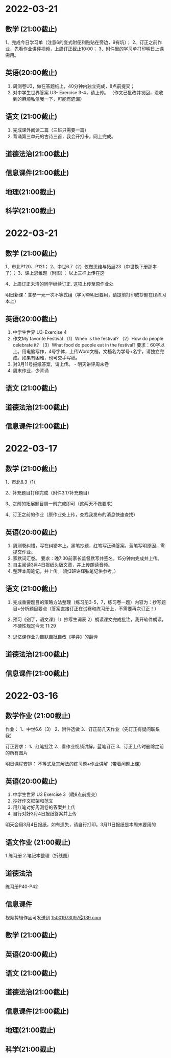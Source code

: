 # 2022-03-21

## 数学 (21:00截止)

1、完成今日学习单（注意6的变式附便利贴贴在旁边，9有坑）；
2、订正之前作业，先看作业讲评视频，上周订正截止10:00；
3、附件里的学习单打印明日上课需用。

## 英语(20:00截止)

1. 周测卷U3，做在答题纸上，40分钟内独立完成，8点前提交；
2. 对中学生世界答案 U3- Exercise 3-4，请上传。
   （作文已批改并发回，没收到的麻烦私信我一下，可能有遗漏）

## 语文 (21:00截止)

1. 完成课外阅读二篇（三班只需要一篇）
2. 背诵第三单元的古诗三首，我会开打卡，网上完成。

## 道德法治(21:00截止)



## 信息课件(21:00截止)



## 地理(21:00截止)



## 科学(21:00截止)











# 2022-03-21

## 数学 (21:00截止)

1、市北P120、P121；
2、中世6.7（2）仅做思维与拓展23（中世换下册那本了）；
3、课上思维题（附图）；
以上三样上传在这

4、上周订正未清的同学继续订正.
这项上传至原作业处

明日新课：含参一元一次不等式组（学习单明日要用，请提前打印或抄题在绿练习本上）

## 英语(20:00截止)

1. 中学生世界 U3-Exercise 4
2. 作文My favorite Festival 
   （1）When is the festival? 
   （2）How do people celebrate it? 
   （3）What food do people eat in the festival?
   要求：60字以上。用电脑写作，4号字体，上传Word文档，文档名为学号+名字，请独立完成。如果有困难，也可交手写稿。
3. 对3月11号报纸答案，请上传。
   \- 明天讲评周末卷
4. 周末作业，少背诵

## 语文 (21:00截止)



## 道德法治(21:00截止)



## 信息课件(21:00截止)



















# 2022-03-17

## 数学 (21:00截止)

1、市北8.3（1） 

2、补充题目打印完成（附件3.17补充题目） 

3、之前的拓展题目周一前完成即可（这两天不做要求） 

4、订正之前的作业（原作业处上传，查找我发布的消息快速查找）

## 英语(20:00截止)

1. 周测卷纠错，写在纠错本上。黑笔抄题，红笔写正确答案，蓝笔写明原因，需提交作业。
2. 家默词汇卷。
   要求：晚7:30前家长监督默写并签名，15分钟内完成并上传。
3. 自主阅读3月4日报纸头版文章，并上传朗读音频。
4. 整理本周笔记，并上传。（附3班许辉弘笔记供参考。）

## 语文 (21:00截止)

1. 完成重要题目的策略方法整理（练习册3-5，7，练习卷一题）内容为：抄写题目+分析题目要点（答案直接订正在试卷和练习册上，不需要再次订正！）

2. 预习《别了，语文课》1）抄写生词表 2）朗读课文完成批注，我开软件朗读，不硬性规定今天 11:29

3. 思忆课作业为自默自批自改《学弈》的翻译

## 道德法治(21:00截止)



## 信息课件(21:00截止)



# 2022-03-16

## 数学作业 (21:00截止)

作业：
1、中世6.6（3）
2、附件选做
3、订正前几天作业（先订正有疑问联系我）

订正要求：
1、红笔批注
2、看作业视频讲解，蓝笔订正
3、订正上传时删除之前的所有图片

明日课程安排：
不等式及其解法的练习题+作业讲解（带着问题上课）

## 英语(20:00截止)

1. 中学生世界 U3 Exercise 3（晚8点前提交）
2. 抄好作文框架和范文
3. 用红笔对好周测卷的答案并上传 
4. 自行对好3月4日报纸答案并上传

明天会用3月4日报纸，如有遗失，请自行打印。3月11日报纸是本周末要用的



## 语文作业 (21:00截止)

1.练习册
2.笔记本整理（折线图）



## 道德法治

练习册P40-P42



## 信息课件

视频剪辑作品可发送到 15001973097@139.com





## 数学 (21:00截止)



## 英语(20:00截止)



## 语文 (21:00截止)



## 道德法治(21:00截止)



## 信息课件(21:00截止)



## 地理(21:00截止)



## 科学(21:00截止)

